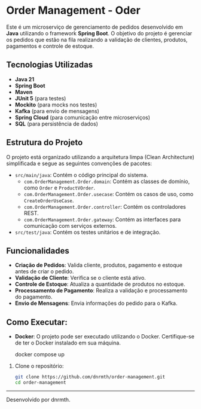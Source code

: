 # Order Management - Oder

Este é um microserviço de gerenciamento de pedidos desenvolvido em **Java** utilizando o framework **Spring Boot**. O objetivo do projeto é gerenciar os pedidos que estão na fila realizando a validação de clientes, produtos, pagamentos e controle de estoque.

## Tecnologias Utilizadas

- **Java 21**
- **Spring Boot**
- **Maven**
- **JUnit 5** (para testes)
- **Mockito** (para mocks nos testes)
- **Kafka** (para envio de mensagens)
- **Spring Cloud** (para comunicação entre microserviços)
- **SQL** (para persistência de dados)

## Estrutura do Projeto

O projeto está organizado utilizando a arquitetura limpa (Clean Architecture) simplificada e segue as seguintes convenções de pacotes:

- `src/main/java`: Contém o código principal do sistema.
    - `com.OrderManagement.Order.domain`: Contém as classes de domínio, como `Order` e `ProductVOrder`.
    - `com.OrderManagement.Order.usecase`: Contém os casos de uso, como `CreateOrderUseCase`.
    - `com.OrderManagement.Order.controller`: Contém os controladores REST.
    - `com.OrderManagement.Order.gateway`: Contém as interfaces para comunicação com serviços externos.
- `src/test/java`: Contém os testes unitários e de integração.

## Funcionalidades

- **Criação de Pedidos**: Valida cliente, produtos, pagamento e estoque antes de criar o pedido.
- **Validação de Cliente**: Verifica se o cliente está ativo.
- **Controle de Estoque**: Atualiza a quantidade de produtos no estoque.
- **Processamento de Pagamento**: Realiza a validação e processamento do pagamento.
- **Envio de Mensagens**: Envia informações do pedido para o Kafka.

## Como Executar:
- **Docker**: O projeto pode ser executado utilizando o Docker. Certifique-se de ter o Docker instalado em sua máquina.
     
    
     docker compose up

1. Clone o repositório:
   ```bash
   git clone https://github.com/dnrmth/order-management.git
   cd order-management

<hr></hr> Desenvolvido por dnrmth.